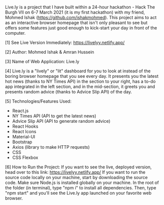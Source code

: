 Live.ly is a project that I have built within a 24-hour hackathon - Hack The Burgh VII on 6-7 March 2021 (it is my first hackathon) with my friend, Mohmed Ishak (https://github.com/ishakmohmed). This project aims to act as an interactive browser homepage that isn't only pleasant to see but offers some features just good enough to kick-start your day in front of the computer.

[1] See Live Version Immediately: https://livelyy.netlify.app/

[2] Author: Mohmed Ishak & Amran Hussein 

[3] Name of Web Application: Live.ly

[4] Live.ly is a "lively" or "lit" dashboard for you to look at instead of the boring browser homepage that you see every day. It presents you the latest hot news (thanks to NY Times API) in the section to your right, has a to-do app integrated in the left section, and in the mid-section, it greets you and presents random advice (thanks to Advice Slip API) of the day. 

[5] Technologies/Features Used:
* React.js
* NY Times API (API to get the latest news)
* Advice Slip API (API to generate random advice)
* React Hooks
* React Icons
* Material-UI
* Bootstrap
* Axios (library to make HTTP requests)
* CSS
* CSS Flexbox

[6] How to Run the Project: If you want to see the live, deployed version, head over to this link: https://livelyy.netlify.app/ If you want to run the source code locally on your machine, start by downloading the source code. Make sure Node.js is installed globally on your machine. In the root of the folder (in terminal), type "npm i" to install all dependencies. Then, type "npm start" and you'll see the Live.ly app launched on your favorite web browser.
